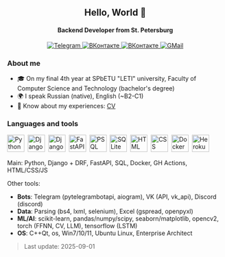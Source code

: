 <div align="center">
  <h2>Hello, World 👋</h2>
  <h4>Backend Developer from St. Petersburg</h4>
</div>

<div id="socials" align="center">
  <a href="https://t.me/gutsy51">
    <img src="https://img.shields.io/badge/Telegram-26A5E4?style=for-the-badge&logo=telegram&logoColor=white" alt="Telegram">
  </a>
  <a href="https://vk.com/gutsy51">
    <img src="https://img.shields.io/badge/VKontakte-0077FF?style=for-the-badge&logo=vk&logoColor=white" alt="ВКонтакте">
  </a>
  <a href="https://wa.me/79969344582">
    <img src="https://img.shields.io/badge/WhatsApp-25D366?style=for-the-badge&logo=whatsapp&logoColor=white" alt="ВКонтакте">
  </a>
  <a href="mailto:bestcom5055@gmail.com">
    <img src="https://img.shields.io/badge/GMail-EA4335?style=for-the-badge&logo=gmail&logoColor=white" alt="GMail">
  </a>
</div>

### About me
- 🎓 On my final 4th year at SPbETU "LETI" university, Faculty of Computer Science and Technology (bachelor's degree)
- 🌍 I speak Russian (native), English (~B2-C1)
- 💼 Know about my experiences: [CV](https://drive.google.com/drive/folders/1XOLqpCjNK1kU4ydMhP0ccdXvqoi_sfhs?usp=sharing)

### Languages and tools
<div id="languages">          
  <img src="https://cdn.jsdelivr.net/gh/devicons/devicon@latest/icons/python/python-original.svg" title="Python" width="40" height="40">&nbsp;
  <img src="https://cdn.jsdelivr.net/gh/devicons/devicon@latest/icons/django/django-plain.svg" title="Django" width="40" height="40">&nbsp;
  <img src="https://cdn.jsdelivr.net/gh/devicons/devicon@latest/icons/djangorest/djangorest-original-wordmark.svg" title="Django REST" width="40" height="40">&nbsp;
  <img src="https://cdn.jsdelivr.net/gh/devicons/devicon@latest/icons/fastapi/fastapi-original.svg" title="FastAPI" width="40" height="40">&nbsp;
  <img src="https://cdn.jsdelivr.net/gh/devicons/devicon@latest/icons/postgresql/postgresql-original.svg" title="PSQL" width="40" height="40">&nbsp;
  <img src="https://cdn.jsdelivr.net/gh/devicons/devicon@latest/icons/sqlite/sqlite-original-wordmark.svg" title="SQLite" width="40" height="40">&nbsp;
  <img src="https://cdn.jsdelivr.net/gh/devicons/devicon@latest/icons/html5/html5-original.svg" title="HTML" width="40" height="40">&nbsp;
  <img src="https://cdn.jsdelivr.net/gh/devicons/devicon@latest/icons/css3/css3-original.svg" title="CSS" width="40" height="40">&nbsp;
  <img src="https://cdn.jsdelivr.net/gh/devicons/devicon@latest/icons/docker/docker-original.svg" title="Docker" width="40" height="40">&nbsp;
  <img src="https://cdn.jsdelivr.net/gh/devicons/devicon@latest/icons/heroku/heroku-plain.svg" title="Heroku" width="40" height="40">
</div>

Main: Python, Django + DRF, FastAPI, SQL, Docker, GH Actions, HTML/CSS/JS

Other tools:
 - **Bots**: Telegram (pytelegrambotapi, aiogram), VK (API, vk_api), Discord (discord)
 - **Data**: Parsing (bs4, lxml, selenium), Excel (gspread, openpyxl)
 - **ML/AI**: scikit-learn, pandas/numpy/scipy, seaborn/matplotlib, opencv2, torch (FFNN, CV, LLM), tensorflow (LSTM)
 - **OS**: C++Qt, os, Win7/10/11, Ubuntu Linux, Enterprise Architect

> Last update: 2025-09-01
